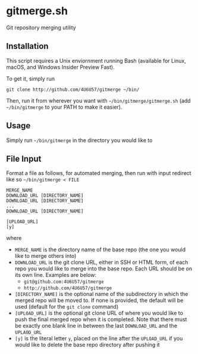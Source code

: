 # gitmerge.sh
Git repository merging utility

## Installation
This script requires a Unix enviornment running Bash (available for Linux,
macOS, and Windows Insider Preview Fast).

To get it, simply run
```
git clone http://github.com/4U6U57/gitmerge ~/bin/
```

Then, run it from wherever you want with `~/bin/gitmerge/gitmerge.sh` (add
`~/bin/gitmerge` to your PATH to make it easier).

## Usage
Simply run `~/bin/gitmerge` in the directory you would like to 

## File Input
Format a file as follows, for automated merging, then run with input redirect
like so `~/bin/gitmerge < FILE`

```
MERGE_NAME
DOWNLOAD_URL [DIRECTORY_NAME]
DOWNLOAD_URL [DIRECTORY_NAME]
...
DOWNLOAD_URL [DIRECTORY_NAME]

[UPLOAD_URL]
[y]
```

where
* `MERGE_NAME` is the directory name of the base repo (the one you would like to
  merge others into)
* `DOWNLOAD_URL` is the git clone URL, either in SSH or HTML form, of each repo
  you would like to merge into the base repo. Each URL should be on its own
  line. Examples are below:
   * `git@github.com:4U6U57/gitmerge`
   * `http://github.com/4U6U57/gitmerge`
* `[DIRECTORY_NAME]` is the optional name of the subdirectory in which the
  merged repo will be moved to. If none is provided, the default will be used
  (default for the `git clone` command)
* `[UPLOAD_URL]` is the optional git clone URL of where you would like to push
  the final merged repo when it is completed. Note that there must be exactly
  one blank line in between the last `DOWNLOAD_URL` and the `UPLAOD_URL`
* `[y]` is the literal letter `y`, placed on the line after the `UPLOAD_URL` if
  you would like to delete the base repo directory after pushing it

